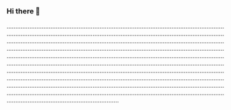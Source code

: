 ### Hi there 👋

........................................................................................................................................................................................................................................................................................................................................................................................................................................................................................................................................................................................................................................................................................................................................................................................................................................................................................................................................................................................................................................................................................................................................................................................................................................................................................................................................................